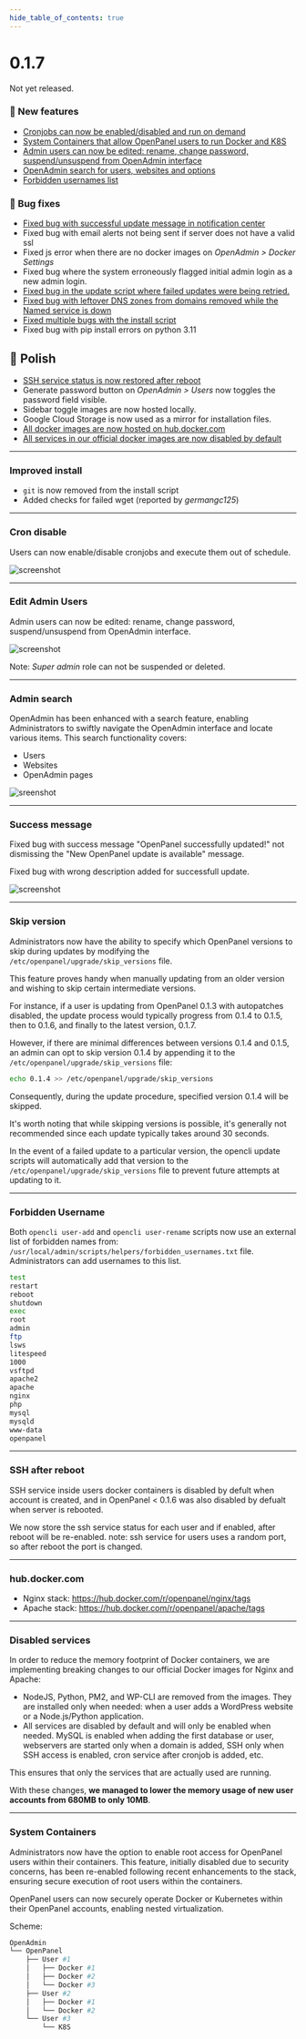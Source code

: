 ```yaml
--- 
hide_table_of_contents: true
---
```



# 0.1.7

Not yet released.

### 🚀 New features
- [Cronjobs can now be enabled/disabled and run on demand](#cron-disable)
- [System Containers that allow OpenPanel users to run Docker and K8S](#system-containers)
- [Admin users can now be edited: rename, change password, suspend/unsuspend from OpenAdmin interface](#edit-admin-users)
- [OpenAdmin search for users, websites and options](#admin-search)
- [Forbidden usernames list](#forbidden-username)


### 🐛 Bug fixes
- [Fixed bug with successful update message in notification center](#success-message)
- Fixed bug with email alerts not being sent if server does not have  a valid ssl
- Fixed js error when there are no docker images on *OpenAdmin > Docker Settings*
- Fixed bug where the system erroneously flagged initial admin login as a new admin login.
- [Fixed bug in the update script where failed updates were being retried.](#skip-version)
- [Fixed bug with leftover DNS zones from domains removed while the Named service is down](https://github.com/stefanpejcic/OpenPanel/issues/95)
- [Fixed multiple bugs with the install script](#improved-install)
- Fixed bug with pip install errors on python 3.11


## 💅 Polish
- [SSH service status is now restored after reboot](#ssh-after-reboot)
- Generate password button on *OpenAdmin > Users* now toggles the password field visible.
- Sidebar toggle images are now hosted locally.
- Google Cloud Storage is now used as a mirror for installation files.
- [All docker images are now hosted on hub.docker.com](#hub-docker-com)
- [All services in our official docker images are now disabled by default](#disabled-services)


----

### Improved install

- `git` is now removed from the install script
- Added checks for failed wget (reported by *germangc125*)

----

### Cron disable

Users can now enable/disable cronjobs and execute them out of schedule.

![screenshot](https://i.postimg.cc/brZwBnSG/2024-04-15-23-56.png)


-----

### Edit Admin Users

Admin users can now be edited: rename, change password, suspend/unsuspend from OpenAdmin interface.

![screenshot](https://i.postimg.cc/Nf0sW-kvd/2024-04-16-10-39.png)

Note: *Super admin* role can not be suspended or deleted.

----

### Admin search

OpenAdmin has been enhanced with a search feature, enabling Administrators to swiftly navigate the OpenAdmin interface and locate various items.
This search functionality covers:
- Users
- Websites
- OpenAdmin pages

![sreenshot](https://i.postimg.cc/FFCV4Ktv/2024-04-17-14-35.png)



----

### Success message

Fixed bug with success message "OpenPanel successfully updated!" not dismissing the "New OpenPanel update is available" message.

Fixed bug with wrong description added for successfull update.

![screenshot](https://i.postimg.cc/PxDqzftk/2024-04-15-17-24.png)

----

### Skip version

Administrators now have the ability to specify which OpenPanel versions to skip during updates by modifying the `/etc/openpanel/upgrade/skip_versions` file.

This feature proves handy when manually updating from an older version and wishing to skip certain intermediate versions.

For instance, if a user is updating from OpenPanel 0.1.3 with autopatches disabled, the update process would typically progress from 0.1.4 to 0.1.5, then to 0.1.6, and finally to the latest version, 0.1.7.

However, if there are minimal differences between versions 0.1.4 and 0.1.5, an admin can opt to skip version 0.1.4 by appending it to the `/etc/openpanel/upgrade/skip_versions` file:

```bash
echo 0.1.4 >> /etc/openpanel/upgrade/skip_versions
```

Consequently, during the update procedure, specified version 0.1.4 will be skipped.

It's worth noting that while skipping versions is possible, it's generally not recommended since each update typically takes around 30 seconds.


In the event of a failed update to a particular version, the opencli update scripts will automatically add that version to the `/etc/openpanel/upgrade/skip_versions` file to prevent future attempts at updating to it.

----

### Forbidden Username

Both `opencli user-add` and `opencli user-rename` scripts now use an external list of forbidden names from: `/usr/local/admin/scripts/helpers/forbidden_usernames.txt` file. Administrators can add usernames to this list.

```bash
test
restart
reboot
shutdown
exec
root
admin
ftp
lsws
litespeed
1000
vsftpd
apache2
apache
nginx
php
mysql
mysqld
www-data
openpanel
```

----

### SSH after reboot

SSH service inside users docker containers is disabled by defult when account is created, and in OpenPanel < 0.1.6 was also disabled by defualt when server is rebooted.

We now store the ssh service status for each user and if enabled, after reboot will be re-enabled. note: ssh service for users uses a random port, so after reboot the port is changed.


----

### hub.docker.com

- Nginx stack: https://hub.docker.com/r/openpanel/nginx/tags
- Apache stack: https://hub.docker.com/r/openpanel/apache/tags



-----

### Disabled services

In order to reduce the memory footprint of Docker containers, we are implementing breaking changes to our official Docker images for Nginx and Apache:

- NodeJS, Python, PM2, and WP-CLI are removed from the images. They are installed only when needed: when a user adds a WordPress website or a Node.js/Python application.
- All services are disabled by default and will only be enabled when needed. MySQL is enabled when adding the first database or user, webservers are started only when a domain is added, SSH only when SSH access is enabled, cron service after cronjob is added, etc.

This ensures that only the services that are actually used are running.

With these changes, **we managed to lower the memory usage of new user accounts from 680MB to only 10MB**.

-----


### System Containers

Administrators now have the option to enable root access for OpenPanel users within their containers. This feature, initially disabled due to security concerns, has been re-enabled following recent enhancements to the stack, ensuring secure execution of root users within the containers.

OpenPanel users can now securely operate Docker or Kubernetes within their OpenPanel accounts, enabling nested virtualization.


Scheme:
```bash
OpenAdmin
└── OpenPanel
    ├── User #1
    │   ├── Docker #1
    │   ├── Docker #2
    │   └── Docker #3
    ├── User #2
    │   ├── Docker #1
    │   └── Docker #2
    └── User #3
        └── K8S

```
